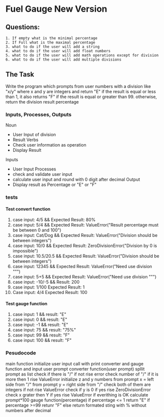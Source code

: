 # Fuel Gauge New Version
## Questions:
    1. If empty what is the minimal percentage
    2. If Full what is the maximal percentage
    3. what to do if the user will add a string
    4. what to do if the user will add float numbers
    5. what to do if the user will add math operations except for division
    6. what to do if the user will add multiple divisions

## The Task
Write the program which prompts from user numbers with a division like "x/y" where x and y are integers and return "E" if the result is
equal or less than 1, it also returns "F" if the result is equal or greater than 99. otherwise, return the division result percentage

### Inputs, Processes, Outputs
Noun
- User Input of division
- Result
Verbs
- Check user information as operation
- Display Result

Inputs
- User Input
Processes
- check and validate user input
- calculate user input and round with 0 digit after decimal
Output
- Display result as Percentage or "E" or "F"


### tests
#### Test convert function
1. case
    input: 4/5 && Expected Result: 80%
2. case
    input: 5/4 &&  Expected Result: ValueError("Result percentage must be between 0 and 100")
3. case
    input: Cat/Dog &&  Expected Result: ValueError("Division should be between integers")
4. case
    input: 10/0 && Expected Result: ZeroDivisionError("Division by 0 is impossible")
5. case
    input: 10.5/20.5 && Expected Result: ValueError("Division should be between integers")
6. case
    input: 12345 && Expected Result: ValueError("Need use division "\"")
7. case
    input: 5+5 && Expected Result: ValueError("Need use division "\"")
8. case
    input: -10/-5 && Result: 200
9. case
    input: 1/100 Expected Result: 1
10. Case
    input: 4/4 Expected Result: 100

#### Test gauge function
1. case
    input: 1 && result: "E"
2. case
    input: 0 && result: "E"
3. case
    input: -1 && result: "E"
4. case
    input: 75 && result: "75%"
5. case
    input: 99 && result: "F"
6. case
    input: 100 && result: "F"

### Pesudocode
main function
    initialize user input
    call with print converter and gauge function and input user prompt
converter function(user prompt)
    spllit prompt as list
    check if there is "/"
        if not rise error
    check number of "/"
        if it is more then 1 rise ValueError
    initialize z and y numbers
        from prompt x = left side from "/"
        from prompt y = right side from "/"
    check both of them are integers
        if not rise ValueError
    check if y is 0
        if yes rise ZeroDivisionError
    check x grater then Y
        if yes rise ValueError
    if everithing is OK calculate prompt*100
gauge function(percentage)
    if percentage <= 1 return "E"
    if percentage >=99 retunr "F"
    else return formated sting with % without numbers after decimal


